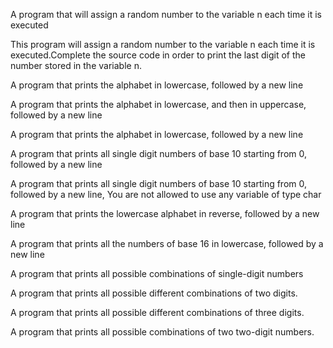 A program that will assign a random number to the variable n each time it is executed


This program will assign a random number to the variable n each time it is executed.Complete the source code in order to print the last digit of the number stored in the variable n.


A program that prints the alphabet in lowercase, followed by a new line

A program that prints the alphabet in lowercase, and then in uppercase, followed by a new line

A program that prints the alphabet in lowercase, followed by a new line

A program that prints all single digit numbers of base 10 starting from 0, followed by a new line

A program that prints all single digit numbers of base 10 starting from 0, followed by a new line, You are not allowed to use any variable of type char

A program that prints the lowercase alphabet in reverse, followed by a new line

A program that prints all the numbers of base 16 in lowercase, followed by a new line

A program that prints all possible combinations of single-digit numbers

A program that prints all possible different combinations of two digits.

A program that prints all possible different combinations of three digits.

A program that prints all possible combinations of two two-digit numbers.
